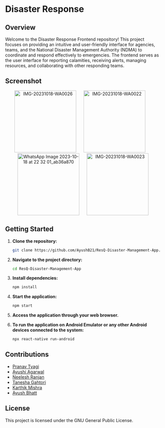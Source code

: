 # Disaster Response

## Overview

Welcome to the Disaster Response Frontend repository! This project focuses on providing an intuitive and user-friendly interface for agencies, teams, and the National Disaster Management Authority (NDMA) to coordinate and respond effectively to emergencies. The frontend serves as the user interface for reporting calamities, receiving alerts, managing resources, and collaborating with other responding teams.

## Screenshot

<div align="center">
  <img src="https://github.com/PranavTyagi-3/ResQ-Disaster-Management-App/assets/89564642/0d758bf8-1a06-4738-ab12-f508580067b5" alt="IMG-20231018-WA0026" width="200"/>
  &nbsp;&nbsp;&nbsp;&nbsp;
  <img src="https://github.com/PranavTyagi-3/ResQ-Disaster-Management-App/assets/89564642/b1246b30-1a8f-4d66-8bdc-09763999a45e" alt="IMG-20231018-WA0022" width="200"/>
  &nbsp;&nbsp;&nbsp;&nbsp;
  <img src="https://github.com/PranavTyagi-3/ResQ-Disaster-Management-App/assets/89564642/cc3f32ad-f6fc-4e52-b77e-cace9b816bec" alt="WhatsApp Image 2023-10-18 at 22 32 01_ab36a870" width="200"/>
  &nbsp;&nbsp;&nbsp;&nbsp;
  <img src="https://github.com/PranavTyagi-3/ResQ-Disaster-Management-App/assets/89564642/e5df698c-d1e0-4f0c-bfa3-5c74843be9d1" alt="IMG-20231018-WA0023" width="200"/>
</div>


## Getting Started

1. **Clone the repository:**

   ```bash
   git clone https://github.com/AyushB21/ResQ-Disaster-Management-App.git
   ```

2. **Navigate to the project directory:**

   ```bash
   cd ResQ-Disaster-Management-App
   ```

3. **Install dependencies:**

   ```bash
   npm install
   ```

4. **Start the application:**

   ```bash
   npm start
   ```

5. **Access the application through your web browser.**

6. **To run the application on Android Emulator or any other Android devices connected to the system:**

   ```bash
   npx react-native run-android
   ```
   
## Contributions
- [Pranav Tyagi](https://github.com/PranavTyagi-3)
- [Ayushi Agarwal](https://github.com/ayushi0111)
- [Neelesh Ranjan](https://github.com/Apx-Monstr)
- [Tanesha Gahtori](https://github.com/taneshagahtori)
- [Karthik Mishra](https://github.com/Hacker-KM)
- [Ayush Bhatt](https://github.com/AyushB21)

## License

This project is licensed under the GNU General Public License.


